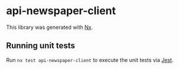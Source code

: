 # api-newspaper-client

This library was generated with [Nx](https://nx.dev).

## Running unit tests

Run `nx test api-newspaper-client` to execute the unit tests via [Jest](https://jestjs.io).
